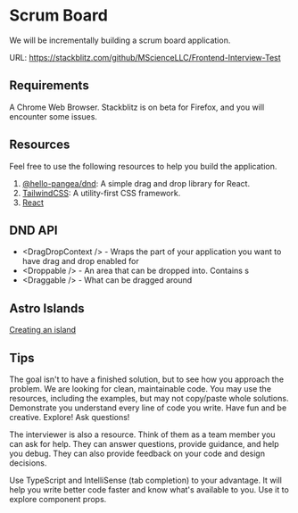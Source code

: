 # Scrum Board

We will be incrementally building a scrum board application.

URL: https://stackblitz.com/github/MScienceLLC/Frontend-Interview-Test

## Requirements

A Chrome Web Browser. Stackblitz is on beta for Firefox, and you will encounter some issues.

## Resources

Feel free to use the following resources to help you build the application.

1. [@hello-pangea/dnd](https://github.com/hello-pangea/dnd): A simple drag and drop library for React.
2. [TailwindCSS](https://tailwindcss.com/docs/): A utility-first CSS framework.
3. [React](https://react.dev/)

## DND API

- \<DragDropContext /> - Wraps the part of your application you want to have drag and drop enabled for
- \<Droppable /> - An area that can be dropped into. Contains <Draggable />s
- \<Draggable /> - What can be dragged around

## Astro Islands

[Creating an island](https://docs.astro.build/en/concepts/islands/#creating-an-island)

## Tips

The goal isn't to have a finished solution, but to see how you approach the problem. We are looking for clean, maintainable code. You may use the resources, including the examples, but may not copy/paste whole solutions. Demonstrate you understand every line of code you write. Have fun and be creative. Explore! Ask questions!

The interviewer is also a resource. Think of them as a team member you can ask for help. They can answer questions, provide guidance, and help you debug. They can also provide feedback on your code and design decisions.

Use TypeScript and IntelliSense (tab completion) to your advantage. It will help you write better code faster and know what's available to you. Use it to explore component props.

